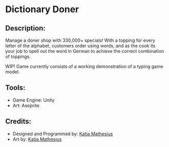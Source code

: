 # Dictionary Doner

## Description:
Manage a doner shop with 330,000+ specials! With a topping for every letter of the alphabet, customers order using words, and as the cook its your job to spell out the word in German to achieve the correct combination of toppings. 

WIP! Game currently consists of a working demonstration of a typing game model.

## Tools:
- Game Engine: Unity
- Art: Aseprite

## Credits:
- Designed and Programmed by: [Katja Mathesius](https://twitter.com/Kat_Mathematics)
- Art by: [Katja Mathesius](https://twitter.com/Kat_Mathematics)

